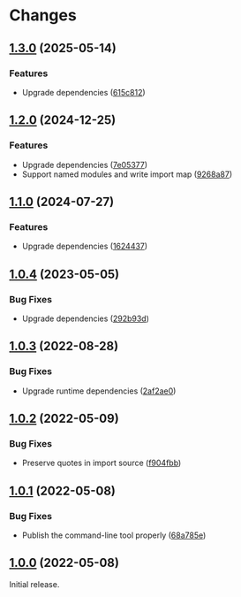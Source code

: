 # Changes

## [1.3.0](https://github.com/prantlf/requirejs-esm-converter/compare/v1.2.0...v1.3.0) (2025-05-14)

### Features

* Upgrade dependencies ([615c812](https://github.com/prantlf/requirejs-esm-converter/commit/615c8125ea174ec96a997c609fec53a27b197588))

## [1.2.0](https://github.com/prantlf/requirejs-esm-converter/compare/v1.1.0...v1.2.0) (2024-12-25)

### Features

* Upgrade dependencies ([7e05377](https://github.com/prantlf/requirejs-esm-converter/commit/7e053778ab86c3b7484d5eab6749da32f7b6f893))
* Support named modules and write import map ([9268a87](https://github.com/prantlf/requirejs-esm-converter/commit/9268a8767b2632653583359c76afa5da123527bc))

## [1.1.0](https://github.com/prantlf/requirejs-esm-converter/compare/v1.0.4...v1.1.0) (2024-07-27)

### Features

* Upgrade dependencies ([1624437](https://github.com/prantlf/requirejs-esm-converter/commit/1624437ce2f00b4a03a3e8d13433e7c1540b5844))

## [1.0.4](https://github.com/prantlf/requirejs-esm-converter/compare/v1.0.3...v1.0.4) (2023-05-05)

### Bug Fixes

* Upgrade dependencies ([292b93d](https://github.com/prantlf/requirejs-esm-converter/commit/292b93d9201a10e6d8439a42df4f74197e63aa40))

## [1.0.3](https://github.com/prantlf/requirejs-esm-converter/compare/v1.0.2...v1.0.3) (2022-08-28)

### Bug Fixes

* Upgrade runtime dependencies ([2af2ae0](https://github.com/prantlf/requirejs-esm-converter/commit/2af2ae0d12f7c73359bc376044a7b367b7929a68))

## [1.0.2](https://github.com/prantlf/requirejs-esm-converter/compare/v1.0.1...v1.0.2) (2022-05-09)

### Bug Fixes

* Preserve quotes in import source ([f904fbb](https://github.com/prantlf/requirejs-esm-converter/commit/f904fbb0ac4202ae78c1f4b839d20515ce3d1249))

## [1.0.1](https://github.com/prantlf/requirejs-esm-converter/compare/v1.0.0...v1.0.1) (2022-05-08)

### Bug Fixes

* Publish the command-line tool properly ([68a785e](https://github.com/prantlf/requirejs-esm-converter/commit/68a785e574816eed2025b7961c5e5bd4b8fa9824))

## [1.0.0](https://github.com/prantlf/requirejs-esm-converter/commits/v1.0.0) (2022-05-08)

Initial release.
